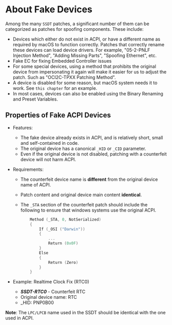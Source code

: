 # About Fake Devices

Among the many `SSDT` patches, a significant number of them can be categorized as patches for spoofing components. These include:

- Devices which either do not exist in ACPI, or have a different name as required by macOS to function correctly. Patches that correctly rename these devices can load device drivers. For example, "05-2-PNLF Injection Method", "Adding Missing Parts", "Spoofing Ethernet", etc.
- Fake EC for fixing Embedded Controller issues
- For some special devices, using a method that prohibits the original device from impersonating it again will make it easier for us to adjust the patch. Such as "OCI2C-TPXX Patching Method".
- A device is disabled for some reason, but macOS system needs it to work. See `this chapter` for an example.
- In most cases, devices can also be enabled using the Binary Renaming and Preset Variables.

## Properties of Fake ACPI Devices

- Features:
  
  - The fake device already exists in ACPI, and is relatively short, small and self-contained in code.  
  - The original device has a canonical `_HID` or `_CID` parameter.
  - Even if the original device is not disabled, patching with a counterfeit device will not harm ACPI.
  
- Requirements:

  - The counterfeit device name is **different** from the original device name of ACPI.
  - Patch content and original device main content **identical**.
  - The `_STA` section of the counterfeit patch should include the following to ensure that windows systems use the original ACPI.

    ```Swift
        Method (_STA, 0, NotSerialized)
        {
            If (_OSI ("Darwin"))
            {
                ...
                Return (0x0F)
            }
            Else
            {
                Return (Zero)
            }
        }
    ```
  
- Example: Realtime Clock Fix (RTC0)
  
  - ***SSDT-RTC0*** - Counterfeit RTC
  - Original device name: RTC
  - _HID: PNP0B00
  
**Note**: The `LPC/LPCB` name used in the SSDT should be identical with the one used in ACPI.
